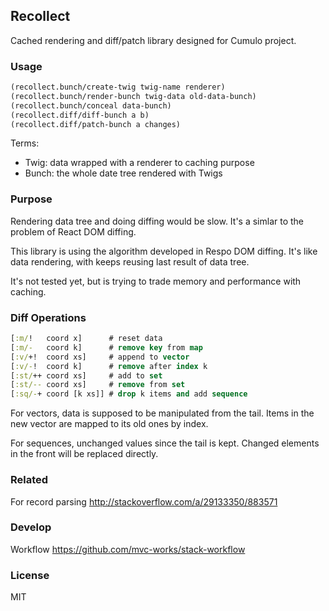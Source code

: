 
Recollect
----

Cached rendering and diff/patch library designed for Cumulo project.

### Usage

```clojure
(recollect.bunch/create-twig twig-name renderer)
(recollect.bunch/render-bunch twig-data old-data-bunch)
(recollect.bunch/conceal data-bunch)
(recollect.diff/diff-bunch a b)
(recollect.diff/patch-bunch a changes)
```

Terms:

* Twig: data wrapped with a renderer to caching purpose
* Bunch: the whole date tree rendered with Twigs

### Purpose

Rendering data tree and doing diffing would be slow.
It's a simlar to the problem of React DOM diffing.

This library is using the algorithm developed in Respo DOM diffing.
It's like data rendering, with keeps reusing last result of data tree.

It's not tested yet, but is trying to trade memory and performance with caching.

### Diff Operations

```clojure
[:m/!   coord x]      # reset data
[:m/-   coord k]      # remove key from map
[:v/+!  coord xs]     # append to vector
[:v/-!  coord k]      # remove after index k
[:st/++ coord xs]     # add to set
[:st/-- coord xs]     # remove from set
[:sq/-+ coord [k xs]] # drop k items and add sequence
```

For vectors, data is supposed to be manipulated from the tail.
Items in the new vector are mapped to its old ones by index.

For sequences, unchanged values since the tail is kept.
Changed elements in the front will be replaced directly.

### Related

For record parsing http://stackoverflow.com/a/29133350/883571

### Develop

Workflow https://github.com/mvc-works/stack-workflow

### License

MIT
